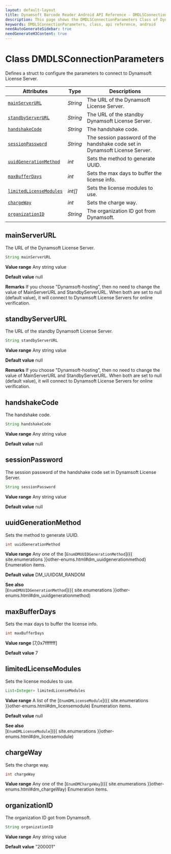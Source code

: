 ```yaml
---
layout: default-layout
title: Dynamsoft Barcode Reader Android API Reference - DMDLSConnectionParameters Class
description: This page shows the DMDLSConnectionParameters Class of Dynamsoft Barcode Reader for Android SDK.
keywords: DMDLSConnectionParameters, class, api reference, android
needAutoGenerateSidebar: true
needGenerateH3Content: true
---
```



# Class DMDLSConnectionParameters

Defines a struct to configure the parameters to connect to Dynamsoft License Server.  

| Attributes | Type | Descriptions |
|----------- | ---- | ----------- |
| [`mainServerURL`](#mainserverurl) | *String* | The URL of the Dynamsoft License Server. |
| [`standbyServerURL`](#standbyserverurl) | *String* | The URL of the standby Dynamsoft License Server. |
| [`handshakeCode`](#handshakecode) | *String* | The handshake code. |
| [`sessionPassword`](#sessionpassword) | *String* | The session password of the handshake code set in Dynamsoft License Server. |
| [`uuidGenerationMethod`](#uuidgenerationmethod) | *int* | Sets the method to generate UUID. |
| [`maxBufferDays`](#maxbufferdays) | *int* | Sets the max days to buffer the license info. |
| [`limitedLicenseModules`](#limitedlicensemodules) | *int[]* | Sets the license modules to use. |
| [`chargeWay`](#chargeway) | *int* | Sets the charge way. |
| [`organizationID`](#organizationid) | *String* | The organization ID got from Dynamsoft. |

## mainServerURL

The URL of the Dynamsoft License Server.

```java
String mainServerURL
```

**Value range**
Any string value

**Default value**
null

**Remarks**
If you choose "Dynamsoft-hosting", then no need to change the value of MainServerURL and StandbyServerURL. When both are set to null (default value), it will connect to Dynamsoft License Servers for online verification.

## standbyServerURL

The URL of the standby Dynamsoft License Server.

```java
String standbyServerURL
```

**Value range**
Any string value

**Default value**
null

**Remarks**
If you choose "Dynamsoft-hosting", then no need to change the value of MainServerURL and StandbyServerURL. When both are set to null (default value), it will connect to Dynamsoft License Servers for online verification.

## handshakeCode

The handshake code.

```java
String handshakeCode
```

**Value range**
Any string value

**Default value**
null

## sessionPassword

The session password of the handshake code set in Dynamsoft License Server.

```java
String sessionPassword
```

**Value range**
Any string value

**Default value**
null

## uuidGenerationMethod

Sets the method to generate UUID.

```java
int uuidGenerationMethod
```

**Value range**
Any one of the [`EnumDMUUIDGenerationMethod`]({{ site.enumerations }}other-enums.html#dm_uuidgenerationmethod) Enumeration items.

**Default value**
DM_UUIDGM_RANDOM

**See also**  
[`EnumDMUUIDGenerationMethod`]({{ site.enumerations }}other-enums.html#dm_uuidgenerationmethod)

## maxBufferDays

Sets the max days to buffer the license info.

```java
int maxBufferDays
```

**Value range**
[7,0x7fffffff]  

**Default value**
7

## limitedLicenseModules

Sets the license modules to use.

```java
List<Integer> limitedLicenseModules
```

**Value range**
A list of the [`EnumDMLicenseModule`]({{ site.enumerations }}other-enums.html#dm_licensemodule) Enumeration items.

**Default value**
null

**See also**  
[`EnumDMLicenseModule`]({{ site.enumerations }}other-enums.html#dm_licensemodule)

## chargeWay

Sets the charge way.

```java
int chargeWay
```

**Value range**
Any one of the [`EnumDMChargeWay`]({{ site.enumerations }}other-enums.html#dm_chargeWay) Enumeration items.

## organizationID

The organization ID got from Dynamsoft.

```java
String organizationID
```

**Value range**
Any string value

**Default value**
"200001"
